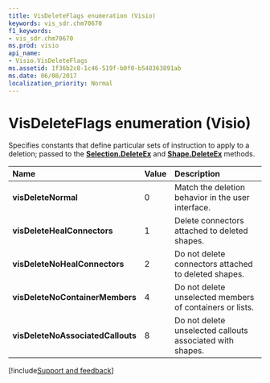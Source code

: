 ```yaml
---
title: VisDeleteFlags enumeration (Visio)
keywords: vis_sdr.chm70670
f1_keywords:
- vis_sdr.chm70670
ms.prod: visio
api_name:
- Visio.VisDeleteFlags
ms.assetid: 1f36b2c8-1c46-519f-b0f0-b548363891ab
ms.date: 06/08/2017
localization_priority: Normal
---
```



# VisDeleteFlags enumeration (Visio)

Specifies constants that define particular sets of instruction to apply to a deletion; passed to the  **[Selection.DeleteEx](Visio.Selection.DeleteEx.md)** and **[Shape.DeleteEx](Visio.Shape.DeleteEx.md)** methods.



|Name|Value|Description|
|:-----|:-----|:-----|
| **visDeleteNormal**|0|Match the deletion behavior in the user interface.|
| **visDeleteHealConnectors**|1|Delete connectors attached to deleted shapes.|
| **visDeleteNoHealConnectors**|2|Do not delete connectors attached to deleted shapes.|
| **visDeleteNoContainerMembers**|4|Do not delete unselected members of containers or lists.|
| **visDeleteNoAssociatedCallouts**|8|Do not delete unselected callouts associated with shapes.|

[!include[Support and feedback](~/includes/feedback-boilerplate.md)]